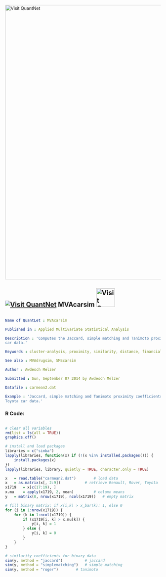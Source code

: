 
[<img src="https://github.com/QuantLet/Styleguide-and-FAQ/blob/master/pictures/banner.png" width="888" alt="Visit QuantNet">](http://quantlet.de/)

## [<img src="https://github.com/QuantLet/Styleguide-and-FAQ/blob/master/pictures/qloqo.png" alt="Visit QuantNet">](http://quantlet.de/) **MVAcarsim** [<img src="https://github.com/QuantLet/Styleguide-and-FAQ/blob/master/pictures/QN2.png" width="60" alt="Visit QuantNet 2.0">](http://quantlet.de/)

```yaml

Name of QuantLet : MVAcarsim

Published in : Applied Multivariate Statistical Analysis

Description : 'Computes the Jaccard, simple matching and Tanimoto proximity coefficients for binary
car data.'

Keywords : cluster-analysis, proximity, similarity, distance, financial

See also : MVAdrugsim, SMScarsim

Author : Awdesch Melzer

Submitted : Sun, September 07 2014 by Awdesch Melzer

Datafile : carmean2.dat

Example : 'Jaccard, simple matching and Tanimoto proximity coefficients for Renault, Rover and
Toyota car data.'

```


### R Code:
```r

# clear all variables
rm(list = ls(all = TRUE))
graphics.off()

# install and load packages
libraries = c("simba")
lapply(libraries, function(x) if (!(x %in% installed.packages())) {
    install.packages(x)
})
lapply(libraries, library, quietly = TRUE, character.only = TRUE)

x 	= read.table("carmean2.dat")  		# load data
x 	= as.matrix(x[, 2:9])  			# retrieve Renault, Rover, Toyota
x1719 	= x[c(17:19), ]
x.mu 	= apply(x1719, 2, mean)  		# column means
y 	= matrix(0, nrow(x1719), ncol(x1719))  	# empty matrix

# fill binary matrix: if x(i,k) > x_bar(k): 1, else 0
for (i in 1:nrow(x1719)) {
    for (k in 1:ncol(x1719)) {
        if (x1719[i, k] > x.mu[k]) {
            y[i, k] = 1
        } else {
            y[i, k] = 0
        }
    }
}

# similarity coefficients for binary data
sim(y, method = "jaccard")  		# jaccard
sim(y, method = "simplematching")  	# simple matching
sim(y, method = "roger")  		# tanimoto

```

